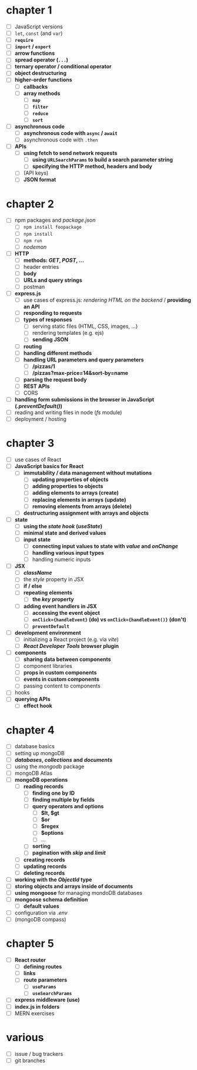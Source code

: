# chapter 1

- [ ] JavaScript versions
- [ ] `let`, `const` (and `var`)
- [ ] **`require`**
- [ ] **`import` / `export`**
- [ ] **arrow functions**
- [ ] **spread operator (`...`)**
- [ ] **ternary operator / conditional operator**
- [ ] **object destructuring**
- [ ] **higher-order functions**
  - [ ] **callbacks**
  - [ ] **array methods**
    - [ ] **`map`**
    - [ ] **`filter`**
    - [ ] **`reduce`**
    - [ ] **`sort`**
- [ ] **asynchronous code**
  - [ ] **asynchronous code with `async` / `await`**
  - [ ] asynchronous code with `.then`
- [ ] **APIs**
  - [ ] **using fetch to send network requests**
    - [ ] **using `URLSearchParams` to build a search parameter string**
    - [ ] **specifying the HTTP method, headers and body**
  - [ ] (API keys)
  - [ ] **JSON format**

# chapter 2

- [ ] npm packages and _package.json_
  - [ ] `npm install foopackage`
  - [ ] `npm install`
  - [ ] `npm run`
  - [ ] _nodemon_
- [ ] **HTTP**
  - [ ] **methods: _GET_, _POST_, ...**
  - [ ] header entries
  - [ ] **body**
  - [ ] **URLs and query strings**
  - [ ] postman
- [ ] **express.js**
  - [ ] use cases of express.js: _rendering HTML on the backend_ / **providing an API**
  - [ ] **responding to requests**
  - [ ] **types of responses**
    - [ ] serving static files (HTML, CSS, images, ...)
    - [ ] rendering templates (e.g. ejs)
    - [ ] **sending JSON**
  - [ ] **routing**
  - [ ] **handling different methods**
  - [ ] **handling URL parameters and query parameters**
    - [ ] **/pizzas/1**
    - [ ] **/pizzas?max-price=14&sort-by=name**
  - [ ] **parsing the request body**
  - [ ] **REST APIs**
  - [ ] CORS
- [ ] **handling form submissions in the browser in JavaScript (_.preventDefault()_)**
- [ ] reading and writing files in node (_fs_ module)
- [ ] deployment / hosting

# chapter 3

- [ ] use cases of React
- [ ] **JavaScript basics for React**
  - [ ] **immutability / data management without mutations**
    - [ ] **updating properties of objects**
    - [ ] **adding properties to objects**
    - [ ] **adding elements to arrays (create)**
    - [ ] **replacing elements in arrays (update)**
    - [ ] **removing elements from arrays (delete)**
  - [ ] **destructuring assignment with arrays and objects**
- [ ] **state**
  - [ ] **using the _state hook_ (_useState_)**
  - [ ] **minimal state and derived values**
  - [ ] **input state**
    - [ ] **connecting input values to state with _value_ and _onChange_**
    - [ ] **handling various input types**
    - [ ] handling numeric inputs
- [ ] **JSX**
  - [ ] **_className_**
  - [ ] the _style_ property in JSX
  - [ ] **if / else**
  - [ ] **repeating elements**
    - [ ] **the _key_ property**
  - [ ] **adding event handlers in JSX**
    - [ ] **accessing the event object**
    - [ ] **`onClick={handleEvent}` (do) vs `onClick={handleEvent()}` (don't)**
    - [ ] **`preventDefault`**
- [ ] **development environment**
  - [ ] initializing a React project (e.g. via _vite_)
  - [ ] **_React Developer Tools_ browser plugin**
- [ ] **components**
  - [ ] **sharing data between components**
  - [ ] component libraries
  - [ ] **props in custom components**
  - [ ] **events in custom components**
  - [ ] passing content to components
- [ ] hooks
- [ ] **querying APIs**
  - [ ] **effect hook**

# chapter 4

- [ ] database basics
- [ ] setting up mongoDB
- [ ] **_databases_, _collections_ and _documents_**
- [ ] using the _mongodb_ package
- [ ] mongoDB Atlas
- [ ] **mongoDB operations**
  - [ ] **reading records**
    - [ ] **finding one by ID**
    - [ ] **finding multiple by fields**
    - [ ] **query operators and options**
      - [ ] **$lt, $gt**
      - [ ] **$or**
      - [ ] **$regex**
      - [ ] **$options**
      - [ ] ...
    - [ ] **sorting**
    - [ ] **pagination with _skip_ and _limit_**
  - [ ] **creating records**
  - [ ] **updating records**
  - [ ] **deleting records**
- [ ] **working with the _ObjectId_ type**
- [ ] **storing objects and arrays inside of documents**
- [ ] **using mongoose** for managing mondoDB databases
- [ ] **mongoose schema definition**
  - [ ] **default values**
- [ ] configuration via _.env_
- [ ] (mongoDB compass)

# chapter 5

- [ ] **React router**
  - [ ] **defining routes**
  - [ ] **links**
  - [ ] **route parameters**
    - [ ] **`useParams`**
    - [ ] **`useSearchParams`**
- [ ] **express middleware (use)**
- [ ] **index.js in folders**
- [ ] MERN exercises

# various

- [ ] issue / bug trackers
- [ ] git branches
